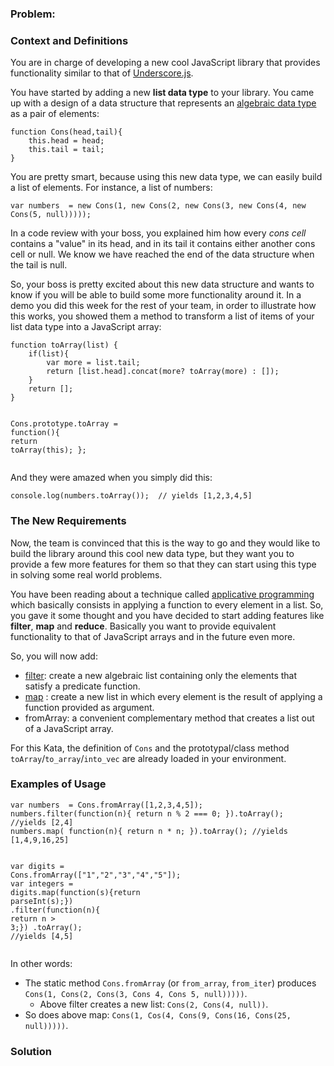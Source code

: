 ### Problem:
<h3 id="context-and-definitions">Context and Definitions</h3>
<p>You are in charge of developing a new cool JavaScript library that provides functionality similar to that of <a href="http://underscorejs.org/" target="_blank">Underscore.js</a>.</p>
<p>You have started by adding a new  <strong>list data type</strong> to your library. You came up with a design of a data structure that represents an <a href="http://en.wikipedia.org/wiki/Algebraic_data_type" target="_blank">algebraic data type</a> as a pair of elements:</p>
<pre><code class="language-javascript"><span class="hljs-function"><span class="hljs-keyword">function</span> <span class="hljs-title">Cons</span>(<span class="hljs-params">head,tail</span>)</span>{
    <span class="hljs-keyword">this</span>.head = head;
    <span class="hljs-keyword">this</span>.tail = tail;
}</code></pre>
<pre style="display: none;"><code class="language-python"><span class="hljs-class"><span class="hljs-keyword">class</span> <span class="hljs-title">Cons</span>:</span>
  <span class="hljs-function"><span class="hljs-keyword">def</span> <span class="hljs-title">__init__</span><span class="hljs-params">(self, head, tail)</span>:</span>
    self.head = head
    self.tail = tail</code></pre>
<pre style="display: none;"><code class="language-rust"><span class="hljs-meta">#[derive(Debug, PartialEq, Eq)]</span>
<span class="hljs-class"><span class="hljs-keyword">enum</span> <span class="hljs-title">Cons</span></span>&lt;T: <span class="hljs-built_in">Clone</span>&gt; {
  Cons(T, <span class="hljs-built_in">Box</span>&lt;Cons&lt;T&gt;&gt;),
  Null
}

<span class="hljs-keyword">impl</span>&lt;T: <span class="hljs-built_in">Clone</span>&gt; Cons&lt;T&gt; {
  <span class="hljs-keyword">pub</span> <span class="hljs-function"><span class="hljs-keyword">fn</span> <span class="hljs-title">new</span></span>(head: T, tail: <span class="hljs-keyword">Self</span>) -&gt; <span class="hljs-keyword">Self</span> {
    Cons::Cons(head, <span class="hljs-built_in">Box</span>::new(tail))
  }
}</code></pre>
<p>You are pretty smart, because using this new data type, we can easily build a list of elements. For instance, a list of numbers:</p>
<pre><code class="language-javascript"><span class="hljs-keyword">var</span> numbers  = <span class="hljs-keyword">new</span> Cons(<span class="hljs-number">1</span>, <span class="hljs-keyword">new</span> Cons(<span class="hljs-number">2</span>, <span class="hljs-keyword">new</span> Cons(<span class="hljs-number">3</span>, <span class="hljs-keyword">new</span> Cons(<span class="hljs-number">4</span>, <span class="hljs-keyword">new</span> Cons(<span class="hljs-number">5</span>, <span class="hljs-literal">null</span>)))));</code></pre>
<pre style="display: none;"><code class="language-python">numbers = Cons(<span class="hljs-number">1</span>, Cons(<span class="hljs-number">2</span>, Cons(<span class="hljs-number">3</span>, Cons(<span class="hljs-number">4</span>, Cons(<span class="hljs-number">5</span>, <span class="hljs-literal">None</span>)))))</code></pre>
<pre style="display: none;"><code class="language-rust"><span class="hljs-keyword">let</span> numbers = Cons::new(<span class="hljs-number">1</span>, Cons::new(<span class="hljs-number">2</span>, Cons::new(<span class="hljs-number">3</span>, Cons::new(<span class="hljs-number">4</span>, Cons::new(<span class="hljs-number">5</span>, Cons::Null)))));</code></pre>
<p>In a code review with your boss, you explained him how every <em>cons cell</em> contains a &quot;value&quot; in its head, and in its tail it contains either another cons cell or null. We know we have reached the end of the data structure when the tail is null.</p>
<p>So, your boss is pretty excited about this new data structure and wants to know if you will be able to build some more  functionality around it. In a demo you did this week for the rest of your team, in order to illustrate how this works, you showed them a method to transform a list of items of your list data type into a JavaScript array:</p>
<pre><code class="language-javascript"><span class="hljs-function"><span class="hljs-keyword">function</span> <span class="hljs-title">toArray</span>(<span class="hljs-params">list</span>) </span>{
    <span class="hljs-keyword">if</span>(list){
        <span class="hljs-keyword">var</span> more = list.tail;
        <span class="hljs-keyword">return</span> [list.head].concat(more? toArray(more) : []);
    }
    <span class="hljs-keyword">return</span> [];
}

Cons.prototype.toArray = <span class="hljs-function"><span class="hljs-keyword">function</span>(<span class="hljs-params"></span>)</span>{ <span class="hljs-keyword">return</span> toArray(<span class="hljs-keyword">this</span>); };</code></pre>
<pre style="display: none;"><code class="language-python">  <span class="hljs-comment"># added to the class implementation:</span>
  <span class="hljs-function"><span class="hljs-keyword">def</span> <span class="hljs-title">to_array</span><span class="hljs-params">(self)</span>:</span>
    tail = self.tail
    new_tail = (tail.to_array() <span class="hljs-keyword">if</span> tail <span class="hljs-keyword">is</span> <span class="hljs-keyword">not</span> <span class="hljs-literal">None</span> <span class="hljs-keyword">else</span> [])
    <span class="hljs-keyword">return</span> [self.head] + new_tail</code></pre>
<pre style="display: none;"><code class="language-rust"><span class="hljs-keyword">impl</span>&lt;T: <span class="hljs-built_in">Clone</span>&gt; Cons&lt;T&gt; {
  <span class="hljs-keyword">pub</span> <span class="hljs-function"><span class="hljs-keyword">fn</span> <span class="hljs-title">to_vec</span></span>(&amp;<span class="hljs-keyword">self</span>) -&gt; <span class="hljs-built_in">Vec</span>&lt;T&gt; {
    <span class="hljs-keyword">match</span> <span class="hljs-keyword">self</span> {
      &amp;Cons::Null =&gt; <span class="hljs-built_in">vec!</span>[],
      &amp;Cons::Cons(<span class="hljs-keyword">ref</span> head, <span class="hljs-keyword">ref</span> tail) =&gt; {
        <span class="hljs-keyword">let</span> <span class="hljs-keyword">mut</span> head = <span class="hljs-built_in">vec!</span>[head.clone()];
        head.extend(tail.to_vec());
        head
      }
    }
  }
}</code></pre>
<p>And they were amazed when you simply did this:</p>
<pre><code class="language-javascript"><span class="hljs-built_in">console</span>.log(numbers.toArray());  <span class="hljs-comment">// yields [1,2,3,4,5]</span></code></pre>
<pre style="display: none;"><code class="language-python">print(numbers.to_array())  <span class="hljs-comment"># yields [1,2,3,4,5]</span></code></pre>
<pre style="display: none;"><code class="language-rust"><span class="hljs-built_in">println!</span>(<span class="hljs-string">&quot;{:?}&quot;</span>, numbers.to_vec());  <span class="hljs-comment">// yields [1,2,3,4,5]</span></code></pre>
<h3 id="the-new-requirements">The New Requirements</h3>
<p>Now, the team is convinced that this is the way to go and they would like to build the library around this cool new data type, but they want you to provide a few more features for them so that they can start using this type in solving some real world problems.</p>
<p>You have been reading about a technique called  <a href="http://quod.lib.umich.edu/s/spobooks/bbv9810.0001.001/1:15?rgn=div1;view=fulltext" target="_blank">applicative programming</a> which basically consists in applying a function to every element in a list.  So, you gave it some thought and you have decided to start adding features  like <strong>filter</strong>, <strong>map</strong> and <strong>reduce</strong>. Basically you want to provide equivalent functionality to that of JavaScript arrays and in the future even more.</p>
<p>So, you will now add:</p>
<ul>
<li><a href="https://developer.mozilla.org/en-US/docs/Web/JavaScript/Reference/Global_Objects/Array/filter?redirectlocale=en-US&amp;redirectslug=JavaScript%2FReference%2FGlobal_Objects%2FArray%2Ffilter" target="_blank">filter</a>: create a new algebraic list containing only the elements that satisfy a predicate function. </li>
<li><a href="https://developer.mozilla.org/en-US/docs/Web/JavaScript/Reference/Global_Objects/Array/filter?redirectlocale=en-US&amp;redirectslug=JavaScript%2FReference%2FGlobal_Objects%2FArray%2Ffilter" target="_blank">map</a> : create a new list in which every element is the result of applying a function provided as argument.</li>
<li>fromArray:  a convenient complementary method  that creates a list out of a JavaScript array.</li>
</ul>
<p>For this Kata, the definition of <code>Cons</code> and the prototypal/class method <code>toArray</code>/<code>to_array</code>/<code>into_vec</code> are already loaded in your environment.</p>
<h3 id="examples-of-usage">Examples of Usage</h3>
<pre><code class="language-javascript"><span class="hljs-keyword">var</span> numbers  = Cons.fromArray([<span class="hljs-number">1</span>,<span class="hljs-number">2</span>,<span class="hljs-number">3</span>,<span class="hljs-number">4</span>,<span class="hljs-number">5</span>]);
numbers.filter(<span class="hljs-function"><span class="hljs-keyword">function</span>(<span class="hljs-params">n</span>)</span>{ <span class="hljs-keyword">return</span> n % <span class="hljs-number">2</span> === <span class="hljs-number">0</span>; }).toArray();  <span class="hljs-comment">//yields [2,4]</span>
numbers.map( <span class="hljs-function"><span class="hljs-keyword">function</span>(<span class="hljs-params">n</span>)</span>{ <span class="hljs-keyword">return</span> n * n; }).toArray(); <span class="hljs-comment">//yields [1,4,9,16,25]</span>

<span class="hljs-keyword">var</span> digits = Cons.fromArray([<span class="hljs-string">&quot;1&quot;</span>,<span class="hljs-string">&quot;2&quot;</span>,<span class="hljs-string">&quot;3&quot;</span>,<span class="hljs-string">&quot;4&quot;</span>,<span class="hljs-string">&quot;5&quot;</span>]);
<span class="hljs-keyword">var</span> integers = digits.map(<span class="hljs-function"><span class="hljs-keyword">function</span>(<span class="hljs-params">s</span>)</span>{<span class="hljs-keyword">return</span> <span class="hljs-built_in">parseInt</span>(s);})
                     .filter(<span class="hljs-function"><span class="hljs-keyword">function</span>(<span class="hljs-params">n</span>)</span>{ <span class="hljs-keyword">return</span> n &gt; <span class="hljs-number">3</span>;})
                     .toArray(); <span class="hljs-comment">//yields [4,5]</span></code></pre>
<pre style="display: none;"><code class="language-python">numbers = Cons.from_array([<span class="hljs-number">1</span>,<span class="hljs-number">2</span>,<span class="hljs-number">3</span>,<span class="hljs-number">4</span>,<span class="hljs-number">5</span>])
numbers.filter(<span class="hljs-keyword">lambda</span> x: x % <span class="hljs-number">2</span> == <span class="hljs-number">0</span>).to_array()  <span class="hljs-comment"># yields [2,4]</span>
numbers.map(<span class="hljs-keyword">lambda</span> x: x * x).to_array()  <span class="hljs-comment"># yields [1,4,9,16,25]</span>

digits = Cons.from_array([<span class="hljs-string">&quot;1&quot;</span>,<span class="hljs-string">&quot;2&quot;</span>,<span class="hljs-string">&quot;3&quot;</span>,<span class="hljs-string">&quot;4&quot;</span>,<span class="hljs-string">&quot;5&quot;</span>])
integers = digits.map(int) \
                 .filter(<span class="hljs-keyword">lambda</span> n: n &gt; <span class="hljs-number">3</span>) \
                 .to_array()  <span class="hljs-comment"># yields [4,5]</span></code></pre>
<pre style="display: none;"><code class="language-rust"><span class="hljs-keyword">let</span> numbers = Cons::from_iter(<span class="hljs-built_in">vec!</span>[<span class="hljs-number">1</span>,<span class="hljs-number">2</span>,<span class="hljs-number">3</span>,<span class="hljs-number">4</span>,<span class="hljs-number">5</span>]);
numbers.filter(|x| x % <span class="hljs-number">2</span> == <span class="hljs-number">0</span>).into_vec();  <span class="hljs-comment">// yields [2,4]</span>
numbers.map(|x| x * x).into_vec();  <span class="hljs-comment">// yields [1,4,9,16,25]</span>

<span class="hljs-keyword">let</span> digits = Cons::from_iter(<span class="hljs-built_in">vec!</span>[<span class="hljs-string">&quot;1&quot;</span>,<span class="hljs-string">&quot;2&quot;</span>,<span class="hljs-string">&quot;3&quot;</span>,<span class="hljs-string">&quot;4&quot;</span>,<span class="hljs-string">&quot;5&quot;</span>]);
<span class="hljs-keyword">let</span> ints = digits.map(<span class="hljs-built_in">str</span>::parse::&lt;<span class="hljs-built_in">i32</span>&gt;)
                 .map(<span class="hljs-built_in">Result</span>::unwrap)
                 .filter(|&amp;n| n &gt; <span class="hljs-number">3</span>)
                 .into_vec()  <span class="hljs-comment">// yields [4,5]</span></code></pre>
<p>In other words:</p>
<ul>
<li>The static method <code>Cons.fromArray</code> (or <code>from_array</code>, <code>from_iter</code>) produces <code>Cons(1, Cons(2, Cons(3, Cons 4, Cons 5, null)))))</code>.<ul>
<li>Above filter creates a new list: <code>Cons(2, Cons(4, null))</code>.</li>
</ul>
</li>
<li>So does above map:  <code>Cons(1, Cos(4, Cons(9, Cons(16, Cons(25, null)))))</code>.</li>
</ul>

### Solution